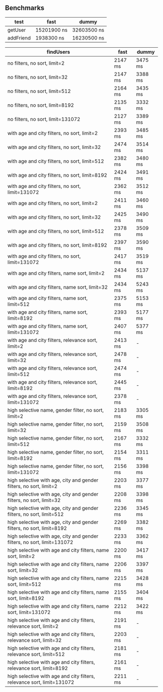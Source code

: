 ## Benchmarks

| test | fast | dummy |
|-|-|-|
|getUser| 15201900 ns | 32603500 ns |
|addFriend| 1938300 ns | 16230500 ns |

| findUsers | fast | dummy |
|-|-|-|
| no filters, no sort, limit=2| 2147 ms | 3475 ms |
| no filters, no sort, limit=32| 2147 ms | 3388 ms |
| no filters, no sort, limit=512| 2164 ms | 3435 ms |
| no filters, no sort, limit=8192| 2135 ms | 3332 ms |
| no filters, no sort, limit=131072| 2127 ms | 3389 ms |
| with age and city filters, no sort, limit=2| 2393 ms | 3485 ms |
| with age and city filters, no sort, limit=32| 2474 ms | 3514 ms |
| with age and city filters, no sort, limit=512| 2382 ms | 3480 ms |
| with age and city filters, no sort, limit=8192| 2424 ms | 3491 ms |
| with age and city filters, no sort, limit=131072| 2362 ms | 3512 ms |
| with age and city filters, no sort, limit=2| 2411 ms | 3460 ms |
| with age and city filters, no sort, limit=32| 2425 ms | 3490 ms |
| with age and city filters, no sort, limit=512| 2378 ms | 3509 ms |
| with age and city filters, no sort, limit=8192| 2397 ms | 3590 ms |
| with age and city filters, no sort, limit=131072| 2417 ms | 3519 ms |
| with age and city filters, name sort, limit=2| 2434 ms | 5137 ms |
| with age and city filters, name sort, limit=32| 2434 ms | 5243 ms |
| with age and city filters, name sort, limit=512| 2375 ms | 5153 ms |
| with age and city filters, name sort, limit=8192| 2393 ms | 5177 ms |
| with age and city filters, name sort, limit=131072| 2407 ms | 5377 ms |
| with age and city filters, relevance sort, limit=2| 2413 ms | - |
| with age and city filters, relevance sort, limit=32| 2478 ms | - |
| with age and city filters, relevance sort, limit=512| 2474 ms | - |
| with age and city filters, relevance sort, limit=8192| 2445 ms | - |
| with age and city filters, relevance sort, limit=131072| 2378 ms | - |
| high selective name, gender filter, no sort, limit=2| 2183 ms | 3305 ms |
| high selective name, gender filter, no sort, limit=32| 2159 ms | 3508 ms |
| high selective name, gender filter, no sort, limit=512| 2167 ms | 3332 ms |
| high selective name, gender filter, no sort, limit=8192| 2154 ms | 3311 ms |
| high selective name, gender filter, no sort, limit=131072| 2156 ms | 3398 ms |
| high selective with age, city and gender filters, no sort, limit=2 | 2203 ms | 3377 ms |
| high selective with age, city and gender filters, no sort, limit=32 | 2208 ms | 3398 ms |
| high selective with age, city and gender filters, no sort, limit=512 | 2236 ms | 3345 ms |
| high selective with age, city and gender filters, no sort, limit=8192 | 2269 ms | 3382 ms |
| high selective with age, city and gender filters, no sort, limit=131072 | 2233 ms | 3362 ms |
| high selective with age and city filters, name sort, limit=2 | 2200 ms | 3417 ms |
| high selective with age and city filters, name sort, limit=32 | 2206 ms | 3397 ms |
| high selective with age and city filters, name sort, limit=512 | 2215 ms | 3428 ms |
| high selective with age and city filters, name sort, limit=8192| 2155 ms | 3404 ms |
| high selective with age and city filters, name sort, limit=131072| 2212 ms | 3422 ms |
| high selective with age and city filters, relevance sort, limit=2| 2191 ms | - |
| high selective with age and city filters, relevance sort, limit=32| 2203 ms | - |
| high selective with age and city filters, relevance sort, limit=512| 2181 ms | - |
| high selective with age and city filters, relevance sort, limit=8192| 2161 ms | - |
| high selective with age and city filters, relevance sort, limit=131072| 2211 ms | - |